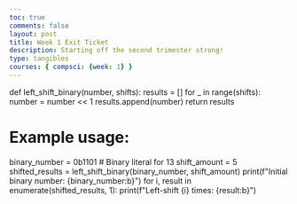 ```yaml
---
toc: true
comments: false
layout: post
title: Week 1 Exit Ticket
description: Starting off the second trimester strong!
type: tangibles
courses: { compsci: {week: 1} }
---
```


def left_shift_binary(number, shifts):
    results = []
    for _ in range(shifts):
        number = number << 1
        results.append(number)
    return results
# Example usage:
binary_number = 0b1101  # Binary literal for 13
shift_amount = 5
shifted_results = left_shift_binary(binary_number, shift_amount)
print(f"Initial binary number: {binary_number:b}")
for i, result in enumerate(shifted_results, 1):
    print(f"Left-shift {i} times: {result:b}")